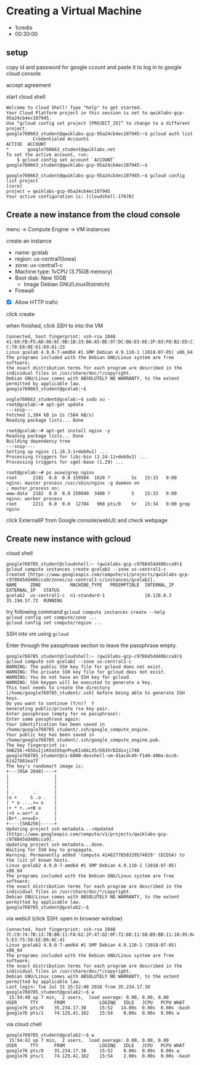 # Creating a Virtual Machine
- 1credis
- 00:30:00

## setup

copy id and password for google ccount and paste it to log in to google cloud console

accept agreement

start cloud shell


```console
Welcome to Cloud Shell! Type "help" to get started.
Your Cloud Platform project in this session is set to qwiklabs-gcp-95a24cb4ec107945.
Use “gcloud config set project [PROJECT_ID]” to change to a different project.
google760663_student@qwiklabs-gcp-95a24cb4ec107945:~$ gcloud auth list
          Credentialed Accounts
ACTIVE  ACCOUNT
*       google760663_student@qwiklabs.net
To set the active account, run:
    $ gcloud config set account `ACCOUNT`
google760663_student@qwiklabs-gcp-95a24cb4ec107945:~$
```

```console
google760663_student@qwiklabs-gcp-95a24cb4ec107945:~$ gcloud config list project
[core]
project = qwiklabs-gcp-95a24cb4ec107945
Your active configuration is: [cloudshell-17670]
```

## Create a new instance from the cloud console

menu -> Compute Engine -> VM instances

create an instance
- name: gcelab
- region: us-central1(lowa)
- zone: us-central1-c
- Machine type: 1vCPU (3.75GB memory)
- Boot disk: New 10GB 
  - Image Debian GNU/Linux9(stretch)
- Firewall
 - [x] Allow HTTP trafic
 
 click create
 
 when finished, click _SSH_ to into the VM
 
 ```console
 Connected, host fingerprint: ssh-rsa 2048 41:69:FB:F5:AD:86:6C:9B:1B:33:B6:A5:BE:97:DC:B6:E5:6E:3F:03:FD:B2:ED:C1:1
C:78:E8:DE:61:69:A1:23
Linux gcelab 4.9.0-7-amd64 #1 SMP Debian 4.9.110-1 (2018-07-05) x86_64
The programs included with the Debian GNU/Linux system are free software;
the exact distribution terms for each program are described in the
individual files in /usr/share/doc/*/copyright.
Debian GNU/Linux comes with ABSOLUTELY NO WARRANTY, to the extent
permitted by applicable law.
google760663_student@gcelab:~$ 
```
```console
oogle760663_student@gcelab:~$ sudo su -
root@gcelab:~# apt-get update
---snip---
Fetched 1,304 kB in 2s (584 kB/s)
Reading package lists... Done
```


```console
root@gcelab:~# apt-get install nginx -y
Reading package lists... Done
Building dependency tree       
---snip----
Setting up nginx (1.10.3-1+deb9u1) ...
Processing triggers for libc-bin (2.24-11+deb9u3) ...
Processing triggers for sgml-base (1.29) ...
```
```console
root@gcelab:~# ps auxw|grep nginx
root      2181  0.0  0.0 159504  1628 ?        Ss   15:33   0:00 nginx: master process /usr/sbin/nginx -g daemon on
; master_process on;
www-data  2182  0.0  0.0 159840  3408 ?        S    15:33   0:00 nginx: worker process
root      2211  0.0  0.0  12784   968 pts/0    S+   15:34   0:00 grep nginx
```

click ExternalIP from Google console(webUI) and check webpage

## Create new instance with gcloud

cloud shell
```console
google760785_student@cloudshell:~ (qwiklabs-gcp-c978845dd406cca9)$ gcloud compute instances create gcelab2 --zone us-central1-c
Created [https://www.googleapis.com/compute/v1/projects/qwiklabs-gcp-c978845dd406cca9/zones/us-central1-c/instances/gcelab2].
NAME     ZONE           MACHINE_TYPE   PREEMPTIBLE  INTERNAL_IP  EXTERNAL_IP   STATUS
gcelab2  us-central1-c  n1-standard-1               10.128.0.3   35.194.57.72  RUNNING
```

try following command
`gcloud compute instances create --help`  
`gcloud config set compute/zone ...`  
`gcloud config set compute/region ...`


SSH into vm using `gcloud`

Enter through the passphrase section to leave the passphrase empty.

```console
google760785_student@cloudshell:~ (qwiklabs-gcp-c978845dd406cca9)$ gcloud compute ssh gcelab2 --zone us-central1-c
WARNING: The public SSH key file for gcloud does not exist.
WARNING: The private SSH key file for gcloud does not exist.
WARNING: You do not have an SSH key for gcloud.
WARNING: SSH keygen will be executed to generate a key.
This tool needs to create the directory
[/home/google760785_student/.ssh] before being able to generate SSH
keys.
Do you want to continue (Y/n)?  Y
Generating public/private rsa key pair.
Enter passphrase (empty for no passphrase):
Enter same passphrase again:
Your identification has been saved in /home/google760785_student/.ssh/google_compute_engine.
Your public key has been saved in /home/google760785_student/.ssh/google_compute_engine.pub.
The key fingerprint is:
SHA256:+65UuIjzKVoS5hqnPnyKIxbkLX5/G9JXrDZdinji748 google760785_student@cs-6000-devshell-vm-41acdc49-f140-400a-bcc6-61427883ea7f
The key's randomart image is:
+---[RSA 2048]----+
|                 |
|                 |
|                 |
| .       ..      |
|o +     S .o .   |
| * o ....+= o    |
|+ * +..=+B o     |
|+X =.oo+*.o      |
|B+*..o+o=E+.     |
+----[SHA256]-----+
Updating project ssh metadata...⠶Updated [https://www.googleapis.com/compute/v1/projects/qwiklabs-gcp-c978845dd406cca9].
Updating project ssh metadata...done.
Waiting for SSH key to propagate.
Warning: Permanently added 'compute.4146277858329574029' (ECDSA) to the list of known hosts.
Linux gcelab2 4.9.0-7-amd64 #1 SMP Debian 4.9.110-1 (2018-07-05) x86_64
The programs included with the Debian GNU/Linux system are free software;
the exact distribution terms for each program are described in the
individual files in /usr/share/doc/*/copyright.
Debian GNU/Linux comes with ABSOLUTELY NO WARRANTY, to the extent
permitted by applicable law.
google760785_student@gcelab2:~$
```

via webUI (click SSH: open in browser window)
```console
Connected, host fingerprint: ssh-rsa 2048 7C:C9:74:7B:13:7B:B0:11:FA:62:2F:47:D2:0F:72:88:11:5B:B9:BB:11:18:95:6A:F
5:E3:75:58:EE:D6:AC:41
Linux gcelab2 4.9.0-7-amd64 #1 SMP Debian 4.9.110-1 (2018-07-05) x86_64
The programs included with the Debian GNU/Linux system are free software;
the exact distribution terms for each program are described in the
individual files in /usr/share/doc/*/copyright.
Debian GNU/Linux comes with ABSOLUTELY NO WARRANTY, to the extent
permitted by applicable law.
Last login: Tue Jul 31 15:52:48 2018 from 35.234.17.38
google760785_student@gcelab2:~$ w
 15:54:40 up 7 min,  2 users,  load average: 0.00, 0.00, 0.00
USER     TTY      FROM             LOGIN@   IDLE   JCPU   PCPU WHAT
google76 pts/0    35.234.17.38     15:52   14.00s  0.00s  0.00s -bash
google76 pts/1    74.125.41.162    15:54    0.00s  0.00s  0.00s w
```
via cloud chell
```console
google760785_student@gcelab2:~$ w
 15:54:42 up 7 min,  2 users,  load average: 0.00, 0.00, 0.00
USER     TTY      FROM             LOGIN@   IDLE   JCPU   PCPU WHAT
google76 pts/0    35.234.17.38     15:52    0.00s  0.00s  0.00s w
google76 pts/1    74.125.41.162    15:54    2.00s  0.00s  0.00s -bash
```
